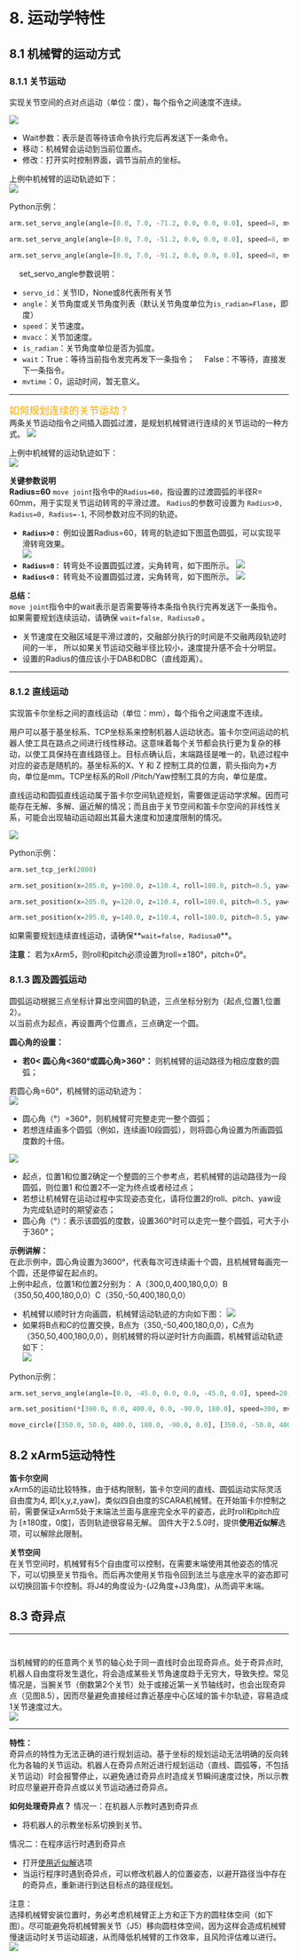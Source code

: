 # 8. 运动学特性

## 8.1 机械臂的运动方式
### 8.1.1 关节运动  
实现关节空间的点对点运动（单位：度），每个指令之间速度不连续。  

![](assets/blockly_joint_1_cn.png)
* Wait参数：表示是否等待该命令执行完后再发送下一条命令。
* 移动：机械臂会运动到当前位置点。
* 修改：打开实时控制界面，调节当前点的坐标。

上例中机械臂的运动轨迹如下：  
![](assets/blockly_joing_2_cn.png)  

Python示例：
~~~python
arm.set_servo_angle(angle=[0.0, 7.0, -71.2, 0.0, 0.0, 0.0], speed=8, mvacc=1145, wait=True)

arm.set_servo_angle(angle=[0.0, 7.0, -51.2, 0.0, 0.0, 0.0], speed=8, mvacc=1145, wait=True)

arm.set_servo_angle(angle=[0.0, 7.0, -91.2, 0.0, 0.0, 0.0], speed=8, mvacc=1145, wait=True)
~~~
&ensp;&ensp; set_servo_angle参数说明：
* `servo_id`：关节ID，None或8代表所有关节
* `angle`：关节角度或关节角度列表（默认关节角度单位为`is_radian=Flase`，即度）
* `speed`：关节速度。
* `mvacc`：关节加速度。
* `is_radian`：关节角度单位是否为弧度。
* `wait`：True：等待当前指令发完再发下一条指令；&ensp;&ensp; False：不等待，直接发下一条指令。
* `mvtime`：0，运动时间，暂无意义。
***
<font color=Orange size=4>如何规划连续的关节运动？</font>  
两条关节运动指令之间插入圆弧过渡，是规划机械臂进行连续的关节运动的一种方式。
![](assets/blockly_joint_3_cn.png) 

上例中机械臂的运动轨迹如下：  
![](assets/blockly_joint_4_cn.png)

**关键参数说明**  
**Radius=60**
`move joint`指令中的`Radius=60`，指设置的过渡圆弧的半径R= 60mm，用于实现关节运动转弯的平滑过渡。
`Radius`的参数可设置为 `Radius>0, Radius=0, Radius=-1`, 不同参数对应不同的轨迹。
* **`Radius>0：`** 例如设置Radius=60，转弯的轨迹如下图蓝色圆弧，可以实现平滑转弯效果。  
![](assets/blockly_joint_5_cn.png)
* **`Radius=0：`** 转弯处不设置圆弧过渡，尖角转弯，如下图所示。
![](assets/blockly_joint_6_cn.png)
* **`Radius<0：`** 转弯处不设置圆弧过渡，尖角转弯，如下图所示。
![](assets/blockly_joint_6_cn.png) 

**总结：**  
`move joint`指令中的wait表示是否需要等待本条指令执行完再发送下一条指令。  
如果需要规划连续运动，请确保 `wait=false, Radius≥0` 。  
* 关节速度在交融区域是平滑过渡的，交融部分执行的时间是不交融两段轨迹时间的一半， 所以如果关节运动交融半径比较小，速度提升感不会十分明显。
* 设置的Radius的值应该小于DAB和DBC（直线距离）。
***
### 8.1.2 直线运动  
实现笛卡尔坐标之间的直线运动（单位：mm），每个指令之间速度不连续。  

用户可以基于基坐标系、TCP坐标系来控制机器人运动状态。笛卡尔空间运动的机器人使工具在路点之间进行线性移动。这意味着每个关节都会执行更为复杂的移动，以使工具保持在直线路径上。目标点确认后，末端路径是唯一的，轨迹过程中对应的姿态是随机的。基坐标系的X、Y 和 Z 控制工具的位置，箭头指向为+方向，单位是mm。TCP坐标系的Roll /Pitch/Yaw控制工具的方向，单位是度。      

直线运动和圆弧直线运动属于笛卡尔空间轨迹规划，需要做逆运动学求解。因而可能存在无解、多解、逼近解的情况；而且由于关节空间和笛卡尔空间的非线性关系，可能会出现轴动运动超出其最大速度和加速度限制的情况。  

![](assets/blockly_linear_1_cn.png)  

Python示例：
~~~python
arm.set_tcp_jerk(2000)

arm.set_position(x=205.0, y=100.0, z=110.4, roll=180.0, pitch=0.5, yaw=0.0, speed=100,  radius=-1.0, wait=True)

arm.set_position(x=205.0, y=120.0, z=110.4, roll=180.0, pitch=0.5, yaw=0.0, speed=100,  radius=-1.0, wait=True)

arm.set_position(x=205.0, y=140.0, z=110.4, roll=180.0, pitch=0.5, yaw=0.0, speed=100,  radius=-1.0, wait=True)
~~~  

如果需要规划连续直线运动，请确保**`wait=false, Radius≥0`**。

**注意：** 若为xArm5，则roll和pitch必须设置为roll=±180°，pitch=0°。

### 8.1.3 圆及圆弧运动
圆弧运动根据三点坐标计算出空间圆的轨迹，三点坐标分别为（起点,位置1,位置2）。  
以当前点为起点，再设置两个位置点，三点确定一个圆。

**圆心角的设置：**
* **若0< 圆心角<360°或圆心角>360°：** 则机械臂的运动路径为相应度数的圆弧；  

若圆心角=60°，机械臂的运动轨迹为：  
![](assets/blockly_circle_cn.png)
* 圆心角（°）=360°，则机械臂可完整走完一整个圆弧；
* 若想连续画多个圆弧（例如，连续画10段圆弧），则将圆心角设置为所画圆弧度数的十倍。

![](assets/blockly_circle_1_cn.png)
* 起点，位置1和位置2确定一个整圆的三个参考点，若机械臂的运动路径为一段圆弧，则位置1 和位置2不一定为终点或者经过点；
* 若想让机械臂在运动过程中实现姿态变化，请将位置2的roll、pitch、yaw设为完成轨迹时的期望姿态；
* 圆心角（°）：表示该圆弧的度数，设置360°时可以走完一整个圆弧，可大于小于360°；

**示例讲解：**  
在此示例中，圆心角设置为3600°，代表每次可连续画十个圆，且机械臂每画完一个圆，还是停留在起点的。  
上例中起点，位置1和位置2分别为：
A（300,0,400,180,0,0）B（350,50,400,180,0,0）C（350,-50,400,180,0,0）
* 机械臂以顺时针方向画圆，机械臂运动轨迹的方向如下图：
![](assets/blockly_circle_3_cn.png)
* 如果将B点和C的位置交换，B点为（350,-50,400,180,0,0），C点为（350,50,400,180,0,0），则机械臂的将以逆时针方向画圆，机械臂运动轨迹如下：  
![](assets/blockly_circle_4_cn.png)

Python示例：
~~~python
arm.set_servo_angle(angle=[0.0, -45.0, 0.0, 0.0, -45.0, 0.0], speed=20, mvacc=500, wait=True)        

arm.set_position(*[300.0, 0.0, 400.0, 0.0, -90.0, 180.0], speed=300, mvacc=2000, radius=-1.0, wait=True)  

move_circle([350.0, 50.0, 400.0, 180.0, -90.0, 0.0], [350.0, -50.0, 400.0, 180.0, -90.0, 0.0], 1000.0, speed=300, mvacc=2000, wait=True)
~~~
## 8.2 xArm5运动特性
**笛卡尔空间**  
xArm5的运动比较特殊，由于结构限制，笛卡尔空间的直线、圆弧运动实际灵活自由度为4, 即[x,y,z,yaw]，类似四自由度的SCARA机械臂。在开始笛卡尔控制之前，需要保证xArm5处于末端法兰面与底座完全水平的姿态，此时roll和pitch应为 [±180度，0度]，否则轨迹很容易无解。
固件大于2.5.0时，提供**使用近似解**选项，可以解除此限制。  

**关节空间**  
在关节空间时，机械臂有5个自由度可以控制，在需要末端使用其他姿态的情况下，可以切换至关节指令。而后再次使用关节指令回到法兰与底座水平的姿态即可以切换回笛卡尔控制。将J4的角度设为-(J2角度+J3角度)，从而调平末端。
## 8.3 奇异点
***
<font color=White size=4>什么是奇异点？</font>  
当机械臂的的任意两个关节的轴心处于同一直线时会出现奇异点。处于奇异点时,机器人自由度将发生退化，将会造成某些关节角速度趋于无穷大，导致失控。常见情况是，当腕关节（倒数第2个关节）处于或接近第一关节轴线时，也会出现奇异点（见图8.5），因而尽量避免直接经过靠近基座中心区域的笛卡尔轨迹，容易造成1关节速度过大。  
![](assets/xarm6_singularity.png)
***

**特性：**  
奇异点的特性为无法正确的进行规划运动。基于坐标的规划运动无法明确的反向转化为各轴的关节运动。机器人在奇异点附近进行规划运动（直线、圆弧等，不包括关节运动）时会报警停止，以避免通过奇异点时造成关节瞬间速度过快，所以示教时应尽量避开奇异点或以关节运动通过奇异点。

**如何处理奇异点？**
情况一：在机器人示教时遇到奇异点
* 将机器人的示教坐标系切换到关节。

情况二：在程序运行时遇到奇异点
* 打开[使用近似解](#书签13：使用近似解)选项
* 当运行程序时遇到奇异点，可以修改机器人的位置姿态，以避开路径当中存在的奇异点，重新进行到达目标点的路径规划。

注意：  
选择机械臂安装位置时，务必考虑机械臂正上方和正下方的圆柱体空间（如下图）。尽可能避免将机械臂腕关节（J5）移向圆柱体空间，因为这样会造成机械臂慢速运动时关节运动超速，从而降低机械臂的工作效率，且风险评估难以进行。
![](assets/singularity_1.png)
